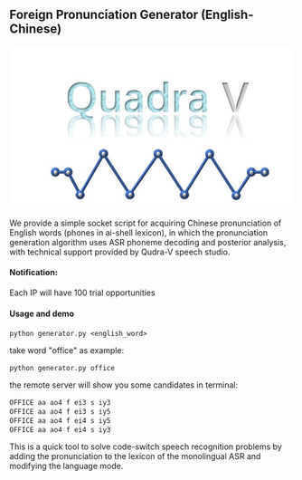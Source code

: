 ## Foreign Pronunciation Generator  (English-Chinese)
![avatar](icon/icon.jpg)


We provide a simple socket script for acquiring Chinese pronunciation of English words (phones in ai-shell lexicon), in which the pronunciation generation algorithm uses ASR phoneme decoding and posterior analysis, with technical support provided by Qudra-V speech studio.

#### Notification:
Each IP will have 100 trial opportunities
#### Usage and demo
    
    python generator.py <english_word>

take word "office" as example:

    python generator.py office

the remote server will show you some candidates in terminal:

    OFFICE aa ao4 f ei3 s iy3
    OFFICE aa ao4 f ei3 s iy5
    OFFICE aa ao4 f ei4 s iy5
    OFFICE aa ao4 f ei4 s iy3

This is a quick tool to solve code-switch speech recognition problems by adding the pronunciation to the lexicon of the monolingual ASR and modifying the language mode.
